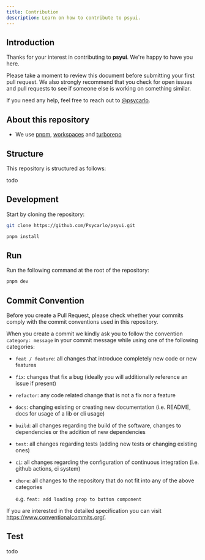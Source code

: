 ```yaml
---
title: Contribution
description: Learn on how to contribute to psyui.
---
```


## Introduction

Thanks for your interest in contributing to **psyui**. We're happy to have you here.

Please take a moment to review this document before submitting your first pull request. We also strongly recommend that you check for open issues and pull requests to see if someone else is working on something similar.

If you need any help, feel free to reach out to [@psycarlo](https://x.com/MindsetPsy).

## About this repository

- We use [pnpm](https://pnpm.io/), [workspaces](https://pnpm.io/workspaces) and [turborepo](https://turbo.build/repo)

## Structure

This repository is structured as follows:

todo

## Development

Start by cloning the repository:

```bash
git clone https://github.com/Psycarlo/psyui.git
```

```bash
pnpm install
```

## Run

Run the following command at the root of the repository:

```bash
pnpm dev
```

## Commit Convention

Before you create a Pull Request, please check whether your commits comply with
the commit conventions used in this repository.

When you create a commit we kindly ask you to follow the convention
`category: message` in your commit message while using one of
the following categories:

- `feat / feature`: all changes that introduce completely new code or new
  features
- `fix`: changes that fix a bug (ideally you will additionally reference an
  issue if present)
- `refactor`: any code related change that is not a fix nor a feature
- `docs`: changing existing or creating new documentation (i.e. README, docs for
  usage of a lib or cli usage)
- `build`: all changes regarding the build of the software, changes to
  dependencies or the addition of new dependencies
- `test`: all changes regarding tests (adding new tests or changing existing
  ones)
- `ci`: all changes regarding the configuration of continuous integration (i.e.
  github actions, ci system)
- `chore`: all changes to the repository that do not fit into any of the above
  categories

  e.g. `feat: add loading prop to button component`

If you are interested in the detailed specification you can visit
https://www.conventionalcommits.org/.

## Test

todo
